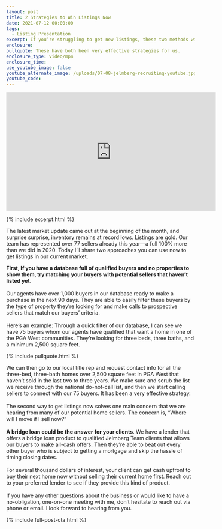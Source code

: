 ```yaml
---
layout: post
title: 2 Strategies to Win Listings Now
date: 2021-07-12 00:00:00
tags:
  - Listing Presentation
excerpt: If you’re struggling to get new listings, these two methods will help you.
enclosure:
pullquote: These have both been very effective strategies for us.
enclosure_type: video/mp4
enclosure_time:
use_youtube_image: false
youtube_alternate_image: /uploads/07-08-jelmberg-recruiting-youtube.jpg
youtube_code:
---
```

<iframe src="https://www.youtube.com/embed/CODE?rel=0" width="560" height="315" frameborder="0" allowfullscreen="allowfullscreen"></iframe>

{% include excerpt.html %}

The latest market update came out at the beginning of the month, and surprise surprise, inventory remains at record lows. Listings are gold. Our team has represented over 77 sellers already this year—a full 100% more than we did in 2020. Today I’ll share two approaches you can use now to get listings in our current market.

**First, If you have a database full of qualified buyers and no properties to show them, try matching your buyers with potential sellers that haven’t listed yet**.<br>&nbsp;<br>Our agents have over 1,000 buyers in our database ready to make a purchase in the next 90 days. They are able to easily filter these buyers by the type of property they’re looking for and make calls to prospective sellers that match our buyers’ criteria.<br>&nbsp;<br>Here’s an example: Through a quick filter of our database, I can see we have 75 buyers whom our agents have qualified that want a home in one of the PGA West communities. They’re looking for three beds, three baths, and a minimum 2,500 square feet.

{% include pullquote.html %}

We can then go to our local title rep and request contact info for all the three-bed, three-bath homes over 2,500 square feet in PGA West that haven’t sold in the last two to three years. We make sure and scrub the list we receive through the national do-not-call list, and then we start calling sellers to connect with our 75 buyers. It has been a very effective strategy.<br>&nbsp;<br>The second way to get listings now solves one main concern that we are hearing from many of our potential home sellers. The concern is, “Where will I move if I sell now?”<br>&nbsp;<br>**A bridge loan could be the answer for your clients**. We have a lender that offers a bridge loan product to qualified Jelmberg Team clients that allows our buyers to make all-cash offers. Then they’re able to beat out every other buyer who is subject to getting a mortgage and skip the hassle of timing closing dates.<br>&nbsp;<br>For several thousand dollars of interest, your client can get cash upfront to buy their next home now without selling their current home first. Reach out to your preferred lender to see if they provide this kind of product.<br>&nbsp;<br>If you have any other questions about the business or would like to have a no-obligation, one-on-one meeting with me, don’t hesitate to reach out via phone or email. I look forward to hearing from you.

{% include full-post-cta.html %}
